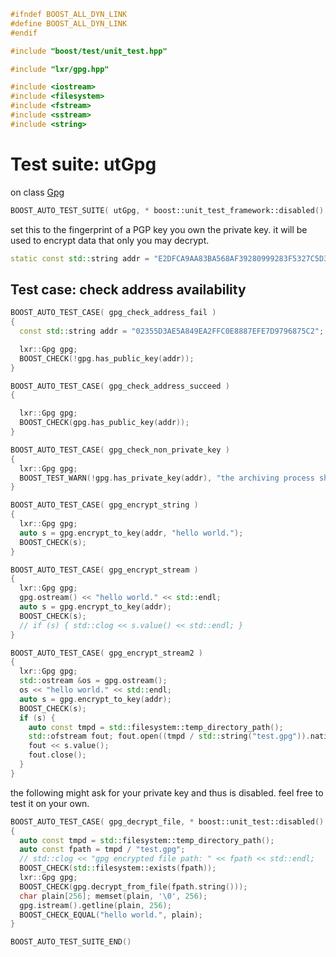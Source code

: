 ```cpp
#ifndef BOOST_ALL_DYN_LINK
#define BOOST_ALL_DYN_LINK
#endif

#include "boost/test/unit_test.hpp"

#include "lxr/gpg.hpp"

#include <iostream>
#include <filesystem>
#include <fstream>
#include <sstream>
#include <string>

````

# Test suite: utGpg

on class [Gpg](../src/gpg.hpp.md)

```cpp
BOOST_AUTO_TEST_SUITE( utGpg, * boost::unit_test_framework::disabled() )
```

set this to the fingerprint of a PGP key you own the private key.
it will be used to encrypt data that only you may decrypt.
```cpp
static const std::string addr = "E2DFCA9AA83BA568AF39280999283F5327C5D38F";
```

## Test case: check address availability
```cpp
BOOST_AUTO_TEST_CASE( gpg_check_address_fail )
{
  const std::string addr = "02355D3AE5A849EA2FFC0E8887EFE7D9796875C2";

  lxr::Gpg gpg;
  BOOST_CHECK(!gpg.has_public_key(addr));
}

BOOST_AUTO_TEST_CASE( gpg_check_address_succeed )
{

  lxr::Gpg gpg;
  BOOST_CHECK(gpg.has_public_key(addr));
}

BOOST_AUTO_TEST_CASE( gpg_check_non_private_key )
{
  lxr::Gpg gpg;
  BOOST_TEST_WARN(!gpg.has_private_key(addr), "the archiving process should not have access to this private key.");
}

BOOST_AUTO_TEST_CASE( gpg_encrypt_string )
{
  lxr::Gpg gpg;
  auto s = gpg.encrypt_to_key(addr, "hello world.");
  BOOST_CHECK(s);
}

BOOST_AUTO_TEST_CASE( gpg_encrypt_stream )
{
  lxr::Gpg gpg;
  gpg.ostream() << "hello world." << std::endl;
  auto s = gpg.encrypt_to_key(addr);
  BOOST_CHECK(s);
  // if (s) { std::clog << s.value() << std::endl; }
}

BOOST_AUTO_TEST_CASE( gpg_encrypt_stream2 )
{
  lxr::Gpg gpg;
  std::ostream &os = gpg.ostream();
  os << "hello world." << std::endl;
  auto s = gpg.encrypt_to_key(addr);
  BOOST_CHECK(s);
  if (s) {
    auto const tmpd = std::filesystem::temp_directory_path();
    std::ofstream fout; fout.open((tmpd / std::string("test.gpg")).native());
    fout << s.value();
    fout.close();
  }
}
```

the following might ask for your private key and thus is disabled.
feel free to test it on your own.
```cpp
BOOST_AUTO_TEST_CASE( gpg_decrypt_file, * boost::unit_test::disabled() )
{
  auto const tmpd = std::filesystem::temp_directory_path();
  auto const fpath = tmpd / "test.gpg";
  // std::clog << "gpg encrypted file path: " << fpath << std::endl;
  BOOST_CHECK(std::filesystem::exists(fpath));
  lxr::Gpg gpg;
  BOOST_CHECK(gpg.decrypt_from_file(fpath.string()));
  char plain[256]; memset(plain, '\0', 256);
  gpg.istream().getline(plain, 256);
  BOOST_CHECK_EQUAL("hello world.", plain);
}
```

```cpp
BOOST_AUTO_TEST_SUITE_END()
```
